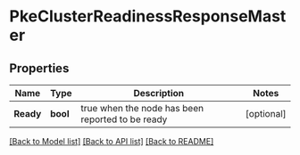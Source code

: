 # PkeClusterReadinessResponseMaster

## Properties
Name | Type | Description | Notes
------------ | ------------- | ------------- | -------------
**Ready** | **bool** | true when the node has been reported to be ready | [optional] 

[[Back to Model list]](../README.md#documentation-for-models) [[Back to API list]](../README.md#documentation-for-api-endpoints) [[Back to README]](../README.md)


